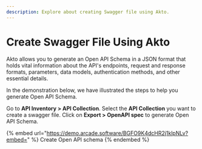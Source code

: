 ```yaml
---
description: Explore about creating Swagger file using Akto.
---
```


# Create Swagger File Using Akto

Akto allows you to generate an Open API Schema in a JSON format that holds vital information about the API's endpoints, request and response formats, parameters, data models, authentication methods, and other essential details.

In the demonstration below, we have illustrated the steps to help you generate Open API Schema.

Go to **API Inventory > API Collection**. Select the **API Collection** you want to create a swagger file. Click on **Export > OpenAPI spec** to generate Open API Schema.

{% embed url="https://demo.arcade.software/BGFO9K4dcHR2j1klpNLv?embed=" %}
Create Open API schema
{% endembed %}
